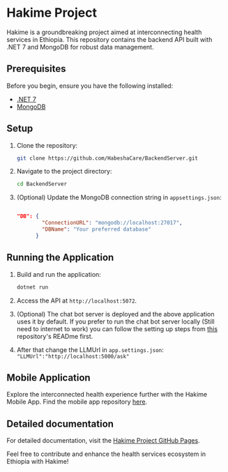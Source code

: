  # Hakime Project

Hakime is a groundbreaking project aimed at interconnecting health services in Ethiopia. This repository contains the backend API built with .NET 7 and MongoDB for robust data management.

## Prerequisites

Before you begin, ensure you have the following installed:

- [.NET 7](https://dotnet.microsoft.com/download/dotnet/7.0)
- [MongoDB](https://www.mongodb.com/try/download/community)

## Setup

1. Clone the repository:

    ```bash
    git clone https://github.com/HabeshaCare/BackendServer.git
    ```

2. Navigate to the project directory:

    ```bash
    cd BackendServer
    ```

3. (Optional) Update the MongoDB connection string in `appsettings.json`:

    ```json
    
    "DB": {
            "ConnectionURL": "mongodb://localhost:27017",
            "DBName": "Your preferred database"
          }
    ```

## Running the Application

1. Build and run the application:

    ```bash
    dotnet run
    ```

2. Access the API at `http://localhost:5072`.
3. (Optional) The chat bot server is deployed and the above application uses it by default. If you prefer to run the chat bot server locally (Still need to internet to work) you can follow the setting up steps from [this](https://github.com/HabeshaCare/ChatBotServer) repository's READme first.
4. After that change the LLMUrl in `app.settings.json`:
       ```
           "LLMUrl":"http://localhost:5000/ask"
       ```

## Mobile Application

Explore the interconnected health experience further with the Hakime Mobile App. Find the mobile app repository [here](https://github.com/michael-099/Hakime).
## Detailed documentation
For detailed documentation, visit the [Hakime Project GitHub Pages](https://habeshacare.github.io/BackendServer/).

Feel free to contribute and enhance the health services ecosystem in Ethiopia with Hakime!
